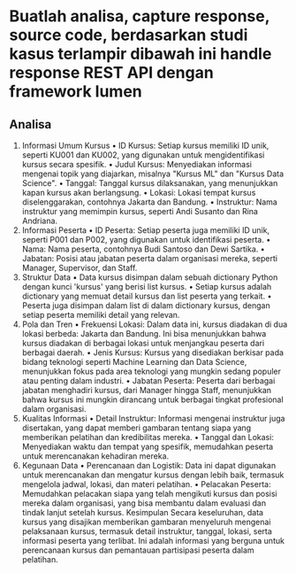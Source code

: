 # Buatlah analisa, capture response, source code, berdasarkan studi kasus terlampir dibawah ini handle response REST API dengan framework lumen

## Analisa

1. Informasi Umum Kursus
•	ID Kursus: Setiap kursus memiliki ID unik, seperti KU001 dan KU002, yang digunakan untuk mengidentifikasi kursus secara spesifik.
•	Judul Kursus: Menyediakan informasi mengenai topik yang diajarkan, misalnya "Kursus ML" dan "Kursus Data Science".
•	Tanggal: Tanggal kursus dilaksanakan, yang menunjukkan kapan kursus akan berlangsung.
•	Lokasi: Lokasi tempat kursus diselenggarakan, contohnya Jakarta dan Bandung.
•	Instruktur: Nama instruktur yang memimpin kursus, seperti Andi Susanto dan Rina Andriana.
2. Informasi Peserta
•	ID Peserta: Setiap peserta juga memiliki ID unik, seperti P001 dan P002, yang digunakan untuk identifikasi peserta.
•	Nama: Nama peserta, contohnya Budi Santoso dan Dewi Sartika.
•	Jabatan: Posisi atau jabatan peserta dalam organisasi mereka, seperti Manager, Supervisor, dan Staff.
3. Struktur Data
•	Data kursus disimpan dalam sebuah dictionary Python dengan kunci 'kursus' yang berisi list kursus.
•	Setiap kursus adalah dictionary yang memuat detail kursus dan list peserta yang terkait.
•	Peserta juga disimpan dalam list di dalam dictionary kursus, dengan setiap peserta memiliki detail yang relevan.
4. Pola dan Tren
•	Frekuensi Lokasi: Dalam data ini, kursus diadakan di dua lokasi berbeda: Jakarta dan Bandung. Ini bisa menunjukkan bahwa kursus diadakan di berbagai lokasi untuk menjangkau peserta dari berbagai daerah.
•	Jenis Kursus: Kursus yang disediakan berkisar pada bidang teknologi seperti Machine Learning dan Data Science, menunjukkan fokus pada area teknologi yang mungkin sedang populer atau penting dalam industri.
•	Jabatan Peserta: Peserta dari berbagai jabatan menghadiri kursus, dari Manager hingga Staff, menunjukkan bahwa kursus ini mungkin dirancang untuk berbagai tingkat profesional dalam organisasi.
5. Kualitas Informasi
•	Detail Instruktur: Informasi mengenai instruktur juga disertakan, yang dapat memberi gambaran tentang siapa yang memberikan pelatihan dan kredibilitas mereka.
•	Tanggal dan Lokasi: Menyediakan waktu dan tempat yang spesifik, memudahkan peserta untuk merencanakan kehadiran mereka.
6. Kegunaan Data
•	Perencanaan dan Logistik: Data ini dapat digunakan untuk merencanakan dan mengatur kursus dengan lebih baik, termasuk mengelola jadwal, lokasi, dan materi pelatihan.
•	Pelacakan Peserta: Memudahkan pelacakan siapa yang telah mengikuti kursus dan posisi mereka dalam organisasi, yang bisa membantu dalam evaluasi dan tindak lanjut setelah kursus.
Kesimpulan
Secara keseluruhan, data kursus yang disajikan memberikan gambaran menyeluruh mengenai pelaksanaan kursus, termasuk detail instruktur, tanggal, lokasi, serta informasi peserta yang terlibat. Ini adalah informasi yang berguna untuk perencanaan kursus dan pemantauan partisipasi peserta dalam pelatihan.

